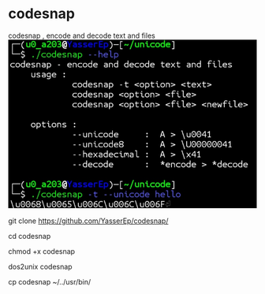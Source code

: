# codesnap
codesnap , encode and decode text and files
![alt text](https://github.com/YasserEp/codesnap/blob/main/IMG_20231216_203421.jpg)

git clone https://github.com/YasserEp/codesnap/ 

cd codesnap

chmod +x codesnap

dos2unix codesnap

cp codesnap ~/../usr/bin/
